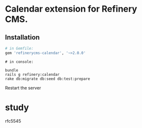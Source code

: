 # Calendar extension for Refinery CMS.

## Installation

```ruby
# in Gemfile:
gem 'refinerycms-calendar', '~>2.0.0'
```

```
# in console:

bundle
rails g refinery:calendar
rake db:migrate db:seed db:test:prepare
```

Restart the server

# study

rfc5545
